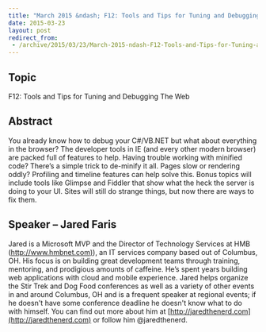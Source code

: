 ```yaml
---
title: "March 2015 &ndash; F12: Tools and Tips for Tuning and Debugging The Web"
date: 2015-03-23
layout: post
redirect_from:
 - /archive/2015/03/23/March-2015-ndash-F12-Tools-and-Tips-for-Tuning-and.aspx/index.html
---
```


## Topic

F12: Tools and Tips for Tuning and Debugging The Web

## Abstract

You already know how to debug your C#/VB.NET but what about everything in the browser? The developer tools in IE (and every other modern browser) are packed full of features to help. Having trouble working with minified code? There’s a simple trick to de-minify it all. Pages slow or rendering oddly? Profiling and timeline features can help solve this. Bonus topics will include tools like Glimpse and Fiddler that show what the heck the server is doing to your UI. Sites will still do strange things, but now there are ways to fix them.

## Speaker – Jared Faris

Jared is a Microsoft MVP and the Director of Technology Services at HMB ([http://www.hmbnet.com)](http://www.hmbnet.com)), an IT services company based out of Columbus, OH. His focus is on building great development teams through training, mentoring, and prodigious amounts of caffeine. He’s spent years building web applications with cloud and mobile experience. Jared helps organize the Stir Trek and Dog Food conferences as well as a variety of other events in and around Columbus, OH and is a frequent speaker at regional events; if he doesn't have some conference deadline he doesn't know what to do with himself. You can find out more about him at [http://jaredthenerd.com](http://jaredthenerd.com) or follow him @jaredthenerd.